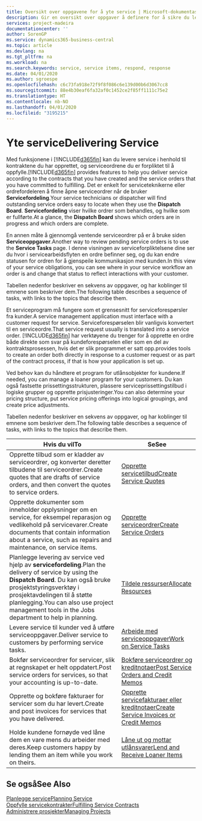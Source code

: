 ```yaml
---
title: Oversikt over oppgavene for å yte service | Microsoft-dokumentasjon
description: Gir en oversikt over oppgaver å definere for å sikre du leverer kvalitetsservice og lever oppfyller avtaler med kunder.
services: project-madeira
documentationcenter: ''
author: SorenGP
ms.service: dynamics365-business-central
ms.topic: article
ms.devlang: na
ms.tgt_pltfrm: na
ms.workload: na
ms.search.keywords: service, service items, respond, response
ms.date: 04/01/2020
ms.author: sgroespe
ms.openlocfilehash: c6c73fa918e72f9f8f086c6e139d00b6d3067cc8
ms.sourcegitcommit: 88e4b30eaf6fa32af0c1452ce2f85ff1111c75e2
ms.translationtype: HT
ms.contentlocale: nb-NO
ms.lasthandoff: 04/01/2020
ms.locfileid: "3195215"
---
```

# <a name="delivering-service"></a><span data-ttu-id="c689a-103">Yte service</span><span class="sxs-lookup"><span data-stu-id="c689a-103">Delivering Service</span></span>
<span data-ttu-id="c689a-104">Med funksjonene i [!INCLUDE[d365fin](includes/d365fin_md.md)] kan du levere service i henhold til kontraktene du har opprettet, og serviceordrene du er forpliktet til å oppfylle.</span><span class="sxs-lookup"><span data-stu-id="c689a-104">[!INCLUDE[d365fin](includes/d365fin_md.md)] provides features to help you deliver service according to the contracts that you have created and the service orders that you have committed to fulfilling.</span></span> <span data-ttu-id="c689a-105">Det er enkelt for serviceteknikerne eller ordrefordeleren å finne åpne serviceordrer når de bruker **Servicefordeling**.</span><span class="sxs-lookup"><span data-stu-id="c689a-105">Your service technicians or dispatcher will find outstanding service orders easy to locate when they use the **Dispatch Board**.</span></span> <span data-ttu-id="c689a-106">**Servicefordeling** viser hvilke ordrer som behandles, og hvilke som er fullførte.</span><span class="sxs-lookup"><span data-stu-id="c689a-106">At a glance, the **Dispatch Board** shows which orders are in progress and which orders are complete.</span></span>  
  
<span data-ttu-id="c689a-107">En annen måte å gjennomgå ventende serviceordrer på er å bruke siden **Serviceoppgaver**.</span><span class="sxs-lookup"><span data-stu-id="c689a-107">Another way to review pending service orders is to use the **Service Tasks** page.</span></span> <span data-ttu-id="c689a-108">I denne visningen av serviceforpliktelsene dine ser du hvor i servicearbeidsflyten en ordre befinner seg, og du kan endre statusen for ordren for å gjenspeile kommunikasjon med kunden.</span><span class="sxs-lookup"><span data-stu-id="c689a-108">In this view of your service obligations, you can see where in your service workflow an order is and change that status to reflect interactions with your customer.</span></span>  
  
<span data-ttu-id="c689a-109">Tabellen nedenfor beskriver en sekvens av oppgaver, og har koblinger til emnene som beskriver dem.</span><span class="sxs-lookup"><span data-stu-id="c689a-109">The following table describes a sequence of tasks, with links to the topics that describe them.</span></span>   

<span data-ttu-id="c689a-110">Et serviceprogram må fungere som et grensesnitt for serviceforespørsler fra kunder.</span><span class="sxs-lookup"><span data-stu-id="c689a-110">A service management application must interface with a customer request for service.</span></span> <span data-ttu-id="c689a-111">Serviceforespørselen blir vanligvis konvertert til en serviceordre.</span><span class="sxs-lookup"><span data-stu-id="c689a-111">That service request usually is translated into a service order.</span></span> [!INCLUDE[d365fin](includes/d365fin_md.md)] <span data-ttu-id="c689a-112">har verktøyene du trenger for å opprette en ordre både direkte som svar på kundeforespørselen eller som en del av kontraktsprosessen, hvis det er slik programmet er satt opp.</span><span class="sxs-lookup"><span data-stu-id="c689a-112">provides tools to create an order both directly in response to a customer request or as part of the contract process, if that is how your application is set up.</span></span>  
  
<span data-ttu-id="c689a-113">Ved behov kan du håndtere et program for utlånsobjekter for kundene.</span><span class="sxs-lookup"><span data-stu-id="c689a-113">If needed, you can manage a loaner program for your customers.</span></span> <span data-ttu-id="c689a-114">Du kan også fastsette prissettingsstrukturen, plassere serviceprissettingstilbud i logiske grupper og opprette prisjusteringer.</span><span class="sxs-lookup"><span data-stu-id="c689a-114">You can also determine your pricing structure, put service pricing offerings into logical groupings, and create price adjustments.</span></span>  
  
<span data-ttu-id="c689a-115">Tabellen nedenfor beskriver en sekvens av oppgaver, og har koblinger til emnene som beskriver dem.</span><span class="sxs-lookup"><span data-stu-id="c689a-115">The following table describes a sequence of tasks, with links to the topics that describe them.</span></span>   
  
|<span data-ttu-id="c689a-116">**Hvis du vil**</span><span class="sxs-lookup"><span data-stu-id="c689a-116">**To**</span></span>|<span data-ttu-id="c689a-117">**Se**</span><span class="sxs-lookup"><span data-stu-id="c689a-117">**See**</span></span>|  
|------------|-------------|  
|<span data-ttu-id="c689a-118">Opprette tilbud som er kladder av serviceordrer, og konverter deretter tilbudene til serviceordrer.</span><span class="sxs-lookup"><span data-stu-id="c689a-118">Create quotes that are drafts of service orders, and then convert the quotes to service orders.</span></span>|[<span data-ttu-id="c689a-119">Opprette servicetilbud</span><span class="sxs-lookup"><span data-stu-id="c689a-119">Create Service Quotes</span></span>](service-how-to-create-service-quotes.md)|
|<span data-ttu-id="c689a-120">Opprette dokumenter som inneholder opplysninger om en service, for eksempel reparasjon og vedlikehold på servicevarer.</span><span class="sxs-lookup"><span data-stu-id="c689a-120">Create documents that contain information about a service, such as repairs and maintenance, on service items.</span></span>|[<span data-ttu-id="c689a-121">Opprette serviceordrer</span><span class="sxs-lookup"><span data-stu-id="c689a-121">Create Service Orders</span></span>](service-how-to-create-service-orders.md)|
|<span data-ttu-id="c689a-122">Planlegge levering av service ved hjelp av **servicefordeling**.</span><span class="sxs-lookup"><span data-stu-id="c689a-122">Plan the delivery of service by using the **Dispatch Board**.</span></span> <span data-ttu-id="c689a-123">Du kan også bruke prosjektstyringsverktøy i prosjektavdelingen til å støtte planlegging.</span><span class="sxs-lookup"><span data-stu-id="c689a-123">You can also use project management tools in the Jobs department to help in planning.</span></span>|[<span data-ttu-id="c689a-124">Tildele ressurser</span><span class="sxs-lookup"><span data-stu-id="c689a-124">Allocate Resources</span></span>](service-how-to-allocate-resources.md)|  
|<span data-ttu-id="c689a-125">Levere service til kunder ved å utføre serviceoppgaver.</span><span class="sxs-lookup"><span data-stu-id="c689a-125">Deliver service to customers by performing service tasks.</span></span>|[<span data-ttu-id="c689a-126">Arbeide med serviceoppgaver</span><span class="sxs-lookup"><span data-stu-id="c689a-126">Work on Service Tasks</span></span>](service-how-to-work-on-service-tasks.md)|  
|<span data-ttu-id="c689a-127">Bokfør serviceordrer for servicer, slik at regnskapet er helt oppdatert.</span><span class="sxs-lookup"><span data-stu-id="c689a-127">Post service orders for services, so that your accounting is up-to-date.</span></span>|[<span data-ttu-id="c689a-128">Bokføre serviceordrer og kreditnotaer</span><span class="sxs-lookup"><span data-stu-id="c689a-128">Post Service Orders and Credit Memos</span></span>](service-how-to-post-service-orders.md)|  
|<span data-ttu-id="c689a-129">Opprette og bokføre fakturaer for servicer som du har levert.</span><span class="sxs-lookup"><span data-stu-id="c689a-129">Create and post invoices for services that you have delivered.</span></span>|[<span data-ttu-id="c689a-130">Opprette servicefakturaer eller kreditnotaer</span><span class="sxs-lookup"><span data-stu-id="c689a-130">Create Service Invoices or Credit Memos</span></span>](service-how-create-invoices.md)|  
|<span data-ttu-id="c689a-131">Holde kundene fornøyde ved låne dem en vare mens du arbeider med deres.</span><span class="sxs-lookup"><span data-stu-id="c689a-131">Keep customers happy by lending them an item while you work on theirs.</span></span>| [<span data-ttu-id="c689a-132">Låne ut og mottar utlånsvarer</span><span class="sxs-lookup"><span data-stu-id="c689a-132">Lend and Receive Loaner Items</span></span>](service-how-to-lend-receive-loaners.md)|
  
## <a name="see-also"></a><span data-ttu-id="c689a-133">Se også</span><span class="sxs-lookup"><span data-stu-id="c689a-133">See Also</span></span>  
[<span data-ttu-id="c689a-134">Planlegge service</span><span class="sxs-lookup"><span data-stu-id="c689a-134">Planning Service</span></span>](service-plan-service.md)  
[<span data-ttu-id="c689a-135">Oppfylle servicekontrakter</span><span class="sxs-lookup"><span data-stu-id="c689a-135">Fulfilling Service Contracts</span></span>](service-fulfill-service-contracts.md)  
[<span data-ttu-id="c689a-136">Administrere prosjekter</span><span class="sxs-lookup"><span data-stu-id="c689a-136">Managing Projects</span></span>](projects-manage-projects.md)  
